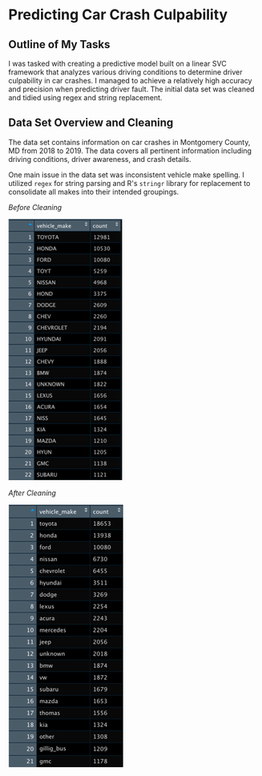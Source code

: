 # Predicting Car Crash Culpability

## Outline of My Tasks
I was tasked with creating a predictive model built on a linear SVC framework that analyzes various driving conditions to determine driver culpability in car crashes. I managed to achieve a relatively high accuracy and precision when predicting driver fault. The initial data set was cleaned and tidied using regex and string replacement.

## Data Set Overview and Cleaning
The data set contains information on car crashes in Montgomery County, MD from 2018 to 2019. The data covers all pertinent information including driving conditions, driver awareness, and crash details.

One main issue in the data set was inconsistent vehicle make spelling. I utilized `regex` for string parsing and R's `stringr` library for replacement to consolidate all makes into their intended groupings.

*Before Cleaning*

![Before Cleaning](images/before_cleaning.png)



*After Cleaning*

![After Cleaning](images/after_cleaning.png)

